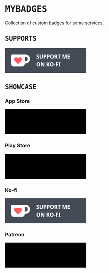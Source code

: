 <h1><samp>MYBADGES</samp></h1>

Collection of custom badges for some services.

<h2><samp>SUPPORTS</samp></h2>

<a href="../.." target="_blank"><img src="https://raw.githubusercontent.com/sharpordie/mybadges/main/src/kofi.svg" width="260"></a>

<h2><samp>SHOWCASE</samp></h2>

### App Store

<a href="../.." target="_blank"><img src="https://raw.githubusercontent.com/sharpordie/mybadges/main/src/default.png" width="260"></a>

### Play Store

<a href="../.." target="_blank"><img src="https://raw.githubusercontent.com/sharpordie/mybadges/main/src/default.png" width="260"></a>

### Ko-fi

<a href="../.." target="_blank"><img src="https://raw.githubusercontent.com/sharpordie/mybadges/main/src/kofi.svg" width="260"></a>

### Patreon

<a href="../.." target="_blank"><img src="https://raw.githubusercontent.com/sharpordie/mybadges/main/src/default.png" width="260"></a>

